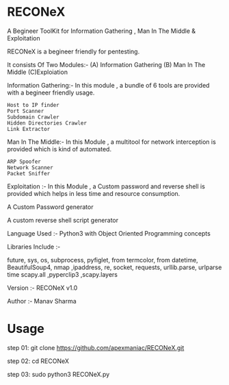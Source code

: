 # RECONeX
A Begineer ToolKit for Information Gathering , Man In The Middle & Exploitation

RECONeX is a begineer friendly for pentesting.

It consists Of Two Modules:- (A) Information Gathering (B) Man In The Middle (C)Exploiation

Information Gathering:- In this module , a bundle of 6 tools are provided with a begineer friendly usage.

    Host to IP finder
    Port Scanner
    Subdomain Crawler
    Hidden Directories Crawler
    Link Extractor
    

Man In The Middle:- In this Module , a multitool for network interception is provided which is kind of automated.

    ARP Spoofer
    Network Scanner
    Packet Sniffer

Exploitation :- In this Module , a Custom password and reverse shell is provided which helps in less time and resource consumption.
   
A Custom Password generator

A custom reverse shell script generator
   
Language Used :- Python3 with Object Oriented Programming concepts

Libraries Include :-

future, sys, os, subprocess, pyfiglet, from termcolor, from datetime, BeautifulSoup4, nmap ,ipaddress, re, socket, requests, urllib.parse, urlparse time scapy.all ,pyperclip3 ,scapy.layers

Version :- RECONeX v1.0

Author :- Manav Sharma

# Usage

step 01: git clone https://github.com/apexmaniac/RECONeX.git

step 02: cd RECONeX

step 03: sudo python3 RECONeX.py 

